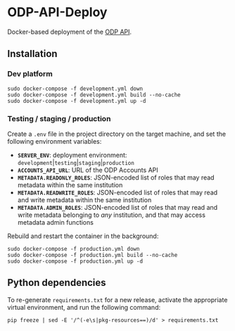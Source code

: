 # ODP-API-Deploy

Docker-based deployment of the [ODP API](https://github.com/SAEONData/ODP-API).

## Installation

### Dev platform

    sudo docker-compose -f development.yml down
    sudo docker-compose -f development.yml build --no-cache
    sudo docker-compose -f development.yml up -d

### Testing / staging / production

Create a `.env` file in the project directory on the target machine, and set the following environment variables:

- **`SERVER_ENV`**: deployment environment: `development`|`testing`|`staging`|`production`
- **`ACCOUNTS_API_URL`**: URL of the ODP Accounts API
- **`METADATA.READONLY_ROLES`**: JSON-encoded list of roles that may read metadata within the same institution
- **`METADATA.READWRITE_ROLES`**: JSON-encoded list of roles that may read and write metadata within the same institution
- **`METADATA.ADMIN_ROLES`**: JSON-encoded list of roles that may read and write metadata belonging to _any_ institution,
and that may access metadata admin functions

Rebuild and restart the container in the background:

    sudo docker-compose -f production.yml down
    sudo docker-compose -f production.yml build --no-cache
    sudo docker-compose -f production.yml up -d

## Python dependencies

To re-generate `requirements.txt` for a new release, activate the appropriate
virtual environment, and run the following command:

    pip freeze | sed -E '/^(-e\s|pkg-resources==)/d' > requirements.txt
